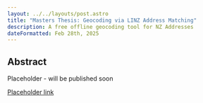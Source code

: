 ```yaml
---
layout: ../../layouts/post.astro
title: "Masters Thesis: Geocoding via LINZ Address Matching"
description: A free offline geocoding tool for NZ Addresses
dateFormatted: Feb 28th, 2025
---
```


## Abstract
Placeholder - will be published soon


[Placeholder link](https://r2.lmor152.com/The%20Face%20is%20the%20Soul%20of%20the%20Body.pdf)